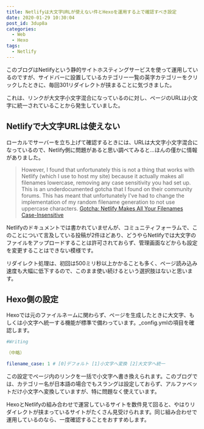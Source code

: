 ```yaml
---
title: Netlifyは大文字URLが使えない件とHexoを運用する上で確認すべき設定
date: 2020-01-29 10:30:04
post_id: 3dup8a
categories:
  - Web
  - Hexo
tags:
  - Netlify
---
```


このブログはNetlifyという静的サイトホスティングサービスを使って運用しているのですが、サイドバーに設置しているカテゴリー一覧の英字カテゴリーをクリックしたときに、毎回301リダイレクトが挟まることに気づきました。

これは、リンクが大文字小文字混合になっているのに対し、ページのURLは小文字に統一されていることから発生していました。


## Netlifyで大文字URLは使えない

ローカルでサーバーを立ち上げて確認するときには、URLは大文字小文字混合になっているので、Netlify側に問題があると思い調べてみると...ほんの僅かに情報がありました。

> However, I found that unfortunately this is not a thing that works with Netlify (which I use to host my site) because it actually makes all filenames lowercase, removing any case sensitivity you had set up.
> This is an underdocumented gotcha that I found on their community forums. This has meant that unfortunately I've had to change the implementation of my random filename generation to not use uppercase characters.
>[Gotcha: Netlify Makes All Your Filenames Case-Insensitive](https://www.jvt.me/posts/2019/11/11/gotcha-netlify-lowercase/)

Netlifyのドキュメントでは書かれていませんが、コミュニティフォーラムで、このことについて言及している投稿が2件ほどあり、どうやらNetlifyでは大文字のファイルをアップロードすることは許可されておらず、管理画面などからも設定を変更することはできない模様です。

リダイレクト処理は、初回は500ミリ秒以上かかることも多く、ページ読み込み速度も大幅に低下するので、このまま使い続けるという選択肢はないと思います。


## Hexo側の設定

Hexoでは元のファイルネームに関わらず、ページを生成したときに大文字、もしくは小文字へ統一する機能が標準で備わっています。\_config.ymlの項目を確認します。

``` yml
#Writing

（中略）

filename_case: 1 # [0]デフォルト [1]小文字へ変換 [2]大文字へ統一
```

この設定でページ内のリンクを一括で小文字へ書き換えられます。このブログでは、カテゴリー名が日本語の場合でもスラングは設定しておらず、アルファベットだけ小文字へ変換していますが、特に問題なく使えています。

HexoとNetlifyの組み合わせで運営しているサイトを数件見て回ると、やはりリダイレクトが挟まっているサイトがたくさん見受けられます。同じ組み合わせで運用しているのなら、一度確認することをおすすめします。
